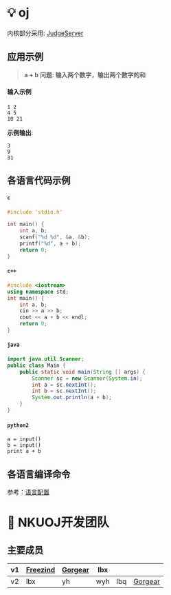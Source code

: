 # 💡 oj

内核部分采用: [JudgeServer](https://github.com/QingdaoU/JudgeServer) 

## 应用示例

> **a + b 问题: 输入两个数字，输出两个数字的和**

#### 输入示例

```shell
1 2
4 5
10 21
```

**示例输出**:

```shell
3
9
31
```

## 各语言代码示例

#### `c`

```c
#include 'stdio.h'

int main() {
    int a, b;
    scanf("%d %d", &a, &b);
    printf("%d", a + b);
    return 0;
}
```

#### `c++`

```c++
#include <iostream>
using namespace std;
int main() {
    int a, b;
    cin >> a >> b;
    cout << a + b << endl;
    return 0;
}
```

#### `java`

```java
import java.util.Scanner;
public class Main {
    public static void main(String [] args) {
        Scanner sc = new Scanner(System.in);
        int a = sc.nextInt();
        int b = sc.nextInt();
        System.out.println(a + b);
    }
}
```

#### `python2`

```python2
a = input()
b = input()
print a + b
```

## 各语言编译命令

参考：[语言配置](https://github.com/QingdaoU/JudgeServer/blob/master/client/Python/languages.py)


# 👾 NKUOJ开发团队

## 主要成员
| v1 |[Freezind](https://github.com/Freezind)| [Gorgear](https://github.com/cctv1005s) | lbx | | |
| --------- | --------- | --------- | --------- | --------- | --------- | 
| v2 | lbx | yh | wyh | lbq | [Gorgear](https://github.com/cctv1005s)|



